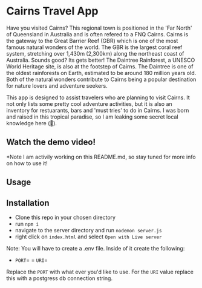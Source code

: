 # Cairns Travel App 

Have you visited Cairns? This regional town is positioned in the 'Far North' of Queensland in Australia and is often refered to a FNQ Cairns. 
Cairns is the gateway to the Great Barrier Reef (GBR) which is one of the most famous natural wonders of the world. The GBR is the largest coral reef system, stretching over 1,430m (2,300km)
along the northeast coast of Australia. Sounds good? Its gets better! The Daintree Rainforest, a UNESCO World Heritage site, is also at the footstep of Cairns. The Daintree is one of 
the oldest rainforests on Earth, estimated to be around 180 million years old. Both of the natural wonders contribute to Cairns being a popular destination for nature lovers and adventure seekers. 

This app is designed to assist travelers who are planning to visit Cairns. It not only lists some pretty cool adventure activities, but it is also an inventory for restuarants, bars and 'must tries' to do in Cairns. 
I was born and raised in this tropical paradise, so I am leaking some secret local knowledge here (🤫). 

## Watch the demo video!
*Note I am activily working on this README.md, so stay tuned for more info on how to use it!

## Usage

## Installation 
- Clone this repo in your chosen directory 
- run `npm i`
- navigate to the server directory and run `nodemon server.js`
- right click on `index.html` and select `Open with Live server`

Note:
You will have to create a .env file. Inside of it create the following:
- `PORT`=
= `URI`=

Replace the `PORT` with what ever you'd like to use. For the `URI` value replace this with a postgress db connection string.
